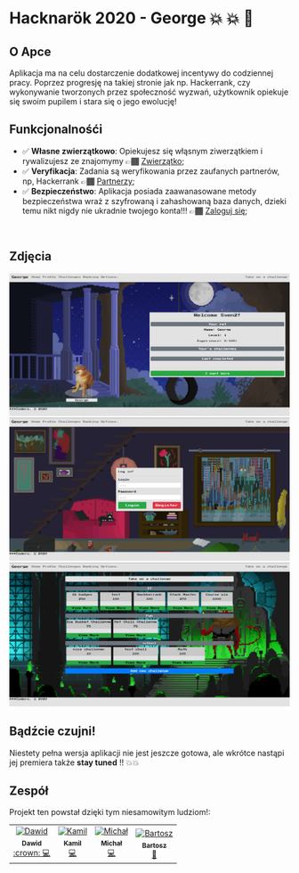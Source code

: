 # Hacknarök 2020 - George :boom: :boom: :star2:


## O Apce
Aplikacja ma na celu dostarczenie dodatkowej incentywy do codziennej pracy. Poprzez progresję na takiej stronie jak np. Hackerrank, czy wykonywanie tworzonych przez społeczność wyzwań, użytkownik opiekuje się swoim pupilem i stara się o jego ewolucję!

## Funkcjonalnośći

- ✅ **Własne zwierzątkowo**: Opiekujesz się włąsnym ziwerzątkiem i rywalizujesz ze znajomymy 👉🏾 [Zwierzątko](http://localhost:3000/logowanie);
- ✅ **Veryfikacja**: Zadania są weryfikowania przez zaufanych partnerów, np, Hackerrank 👉🏾 [Partnerzy](https://www.hackerrank.com/);
- ✅ **Bezpieczeństwo**: Aplikacja posiada zaawanasowane metody bezpieczeństwa wraż z szyfrowaną i zahashowaną baza danych, dzieki temu nikt nigdy nie ukradnie twojego konta!!! 👉🏾 [Zaloguj się](http://localhost:3000/logowanie);

<br/>

## Zdjęcia
<img src="screenshots/ss1.png" width="600">
<img src="screenshots/ss2.png" width="600">
<img src="screenshots/ss3.png" width="600">

## Bądźcie czujni!
Niestety pełna wersja aplikacji nie jest jeszcze gotowa, ale wkrótce nastąpi jej premiera także **stay tuned** !! :collision::collision:




## Zespół

Projekt ten powstał dzięki tym niesamowitym ludziom!:


<table>
  <tr>
    <td align="center"><a href="https://github.com/Meqeq"><img src="https://avatars0.githubusercontent.com/u/26548476?s=400&v=4" width="100px;" alt="Dawid"/><br /><sub><b>Dawid</b></sub></a><br /><a href="https://github.com/Meqeq"title="Code">:crown: 💻</a></td>
    <td align="center"><a href="https://github.com/FEJTWOW"><img src="https://avatars0.githubusercontent.com/u/56774884?s=400&u=b73042d659b90918ae9e084048f96bc6157a8cec&v=4" width="100px;" alt="Kamil"/><br /><sub><b>Kamil</b></sub></a><br /><a href="https://github.com/pedrojsn96"title="Code">💻</a></td>
     <td align="center"><a href="https://github.com/howkymike"><img src="https://avatars3.githubusercontent.com/u/34208123?s=400&u=ceb63bf7bcf152b08a55bb21075187e43cdaa2a8&v=4" width="100px;" alt="Michał"/><br /><sub><b>Michał</b></sub></a><br /><a href="https://github.com/howkymike"title="Code">💻</a></td>
    <td align="center"><a href="https://github.com/userbakoo"><img src="https://avatars3.githubusercontent.com/u/65188803?s=400&v=4" width="100px;" alt="Bartosz"/><br /><sub><b>Bartosz</b></sub></a><br /><a href="https://github.com/userbakoo"title="Design">🎨</a></td>
  </tr>
</table>
